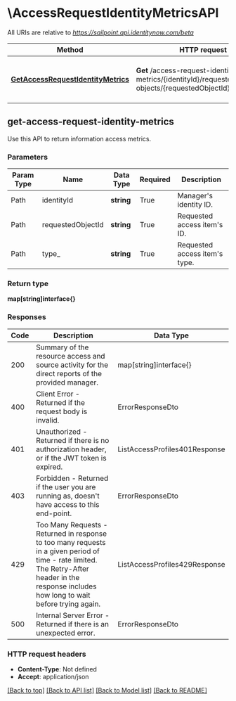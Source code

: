 # \AccessRequestIdentityMetricsAPI

All URIs are relative to *https://sailpoint.api.identitynow.com/beta*

Method | HTTP request | Description
------------- | ------------- | -------------
[**GetAccessRequestIdentityMetrics**](#get-access-request-identity-metrics) | **Get** /access-request-identity-metrics/{identityId}/requested-objects/{requestedObjectId}/type/{type} | Return access request identity metrics



## get-access-request-identity-metrics


Use this API to return information access metrics.

### Parameters 
Param Type | Name | Data Type | Required  | Description
------------- | ------------- | ------------- | ------------- | ------------- 
Path   | identityId | **string** | True  | Manager's identity ID.
Path   | requestedObjectId | **string** | True  | Requested access item's ID.
Path   | type_ | **string** | True  | Requested access item's type.

	
### Return type

**map[string]interface{}**

### Responses
Code | Description  | Data Type
------------- | ------------- | -------------
200 | Summary of the resource access and source activity for the direct reports of the provided manager. | map[string]interface{}
400 | Client Error - Returned if the request body is invalid. | ErrorResponseDto
401 | Unauthorized - Returned if there is no authorization header, or if the JWT token is expired. | ListAccessProfiles401Response
403 | Forbidden - Returned if the user you are running as, doesn&#39;t have access to this end-point. | ErrorResponseDto
429 | Too Many Requests - Returned in response to too many requests in a given period of time - rate limited. The Retry-After header in the response includes how long to wait before trying again. | ListAccessProfiles429Response
500 | Internal Server Error - Returned if there is an unexpected error. | ErrorResponseDto


### HTTP request headers

- **Content-Type**: Not defined
- **Accept**: application/json

[[Back to top]](#) [[Back to API list]](../README.md#documentation-for-api-endpoints)
[[Back to Model list]](../README.md#documentation-for-models)
[[Back to README]](../README.md)

